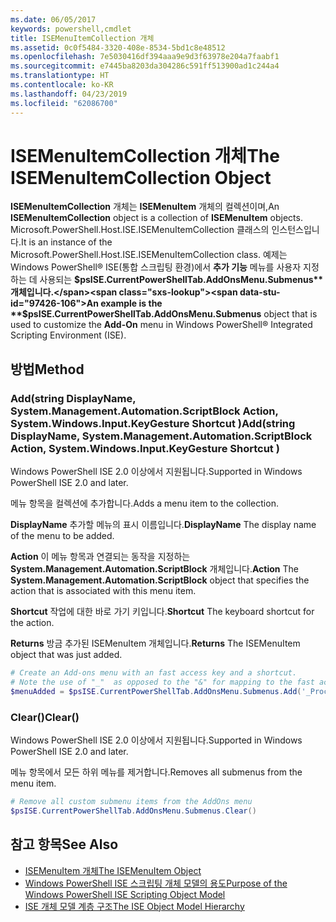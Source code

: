 ```yaml
---
ms.date: 06/05/2017
keywords: powershell,cmdlet
title: ISEMenuItemCollection 개체
ms.assetid: 0c0f5484-3320-408e-8534-5bd1c8e48512
ms.openlocfilehash: 7e5030416df394aaa9e9d3f63978e204a7faabf1
ms.sourcegitcommit: e7445ba8203da304286c591ff513900ad1c244a4
ms.translationtype: HT
ms.contentlocale: ko-KR
ms.lasthandoff: 04/23/2019
ms.locfileid: "62086700"
---
```

# <a name="the-isemenuitemcollection-object"></a><span data-ttu-id="97426-103">ISEMenuItemCollection 개체</span><span class="sxs-lookup"><span data-stu-id="97426-103">The ISEMenuItemCollection Object</span></span>

<span data-ttu-id="97426-104">**ISEMenuItemCollection** 개체는 **ISEMenuItem** 개체의 컬렉션이며,</span><span class="sxs-lookup"><span data-stu-id="97426-104">An **ISEMenuItemCollection** object is a collection of **ISEMenuItem** objects.</span></span> <span data-ttu-id="97426-105">Microsoft.PowerShell.Host.ISE.ISEMenuItemCollection 클래스의 인스턴스입니다.</span><span class="sxs-lookup"><span data-stu-id="97426-105">It is an instance of the Microsoft.PowerShell.Host.ISE.ISEMenuItemCollection class.</span></span> <span data-ttu-id="97426-106">예제는 Windows PowerShell® ISE(통합 스크립팅 환경)에서 **추가 기능** 메뉴를 사용자 지정하는 데 사용되는 **$psISE.CurrentPowerShellTab.AddOnsMenu.Submenus** 개체입니다.</span><span class="sxs-lookup"><span data-stu-id="97426-106">An example is the **$psISE.CurrentPowerShellTab.AddOnsMenu.Submenus** object that is used to customize the **Add-On** menu in Windows PowerShell® Integrated Scripting Environment (ISE).</span></span>

## <a name="method"></a><span data-ttu-id="97426-107">방법</span><span class="sxs-lookup"><span data-stu-id="97426-107">Method</span></span>

### <a name="addstring-displayname-systemmanagementautomationscriptblock-action-systemwindowsinputkeygesture-shortcut-"></a><span data-ttu-id="97426-108">Add\(string DisplayName, System.Management.Automation.ScriptBlock Action, System.Windows.Input.KeyGesture Shortcut \)</span><span class="sxs-lookup"><span data-stu-id="97426-108">Add\(string DisplayName, System.Management.Automation.ScriptBlock Action, System.Windows.Input.KeyGesture Shortcut \)</span></span>

<span data-ttu-id="97426-109">Windows PowerShell ISE 2.0 이상에서 지원됩니다.</span><span class="sxs-lookup"><span data-stu-id="97426-109">Supported in Windows PowerShell ISE 2.0 and later.</span></span>

<span data-ttu-id="97426-110">메뉴 항목을 컬렉션에 추가합니다.</span><span class="sxs-lookup"><span data-stu-id="97426-110">Adds a menu item to the collection.</span></span>

<span data-ttu-id="97426-111">**DisplayName** 추가할 메뉴의 표시 이름입니다.</span><span class="sxs-lookup"><span data-stu-id="97426-111">**DisplayName** The display name of the menu to be added.</span></span>

<span data-ttu-id="97426-112">**Action** 이 메뉴 항목과 연결되는 동작을 지정하는 **System.Management.Automation.ScriptBlock** 개체입니다.</span><span class="sxs-lookup"><span data-stu-id="97426-112">**Action** The **System.Management.Automation.ScriptBlock** object that specifies the action that is associated with this menu item.</span></span>

<span data-ttu-id="97426-113">**Shortcut** 작업에 대한 바로 가기 키입니다.</span><span class="sxs-lookup"><span data-stu-id="97426-113">**Shortcut** The keyboard shortcut for the action.</span></span>

<span data-ttu-id="97426-114">**Returns** 방금 추가된 ISEMenuItem 개체입니다.</span><span class="sxs-lookup"><span data-stu-id="97426-114">**Returns** The ISEMenuItem object that was just added.</span></span>

```powershell
# Create an Add-ons menu with an fast access key and a shortcut.
# Note the use of "_"  as opposed to the "&" for mapping to the fast access key letter for the menu item.
$menuAdded = $psISE.CurrentPowerShellTab.AddOnsMenu.Submenus.Add('_Process', {Get-Process}, 'Alt+P')
```

### <a name="clear"></a><span data-ttu-id="97426-115">Clear\(\)</span><span class="sxs-lookup"><span data-stu-id="97426-115">Clear\(\)</span></span>

<span data-ttu-id="97426-116">Windows PowerShell ISE 2.0 이상에서 지원됩니다.</span><span class="sxs-lookup"><span data-stu-id="97426-116">Supported in Windows PowerShell ISE 2.0 and later.</span></span>

<span data-ttu-id="97426-117">메뉴 항목에서 모든 하위 메뉴를 제거합니다.</span><span class="sxs-lookup"><span data-stu-id="97426-117">Removes all submenus from the menu item.</span></span>

```powershell
# Remove all custom submenu items from the AddOns menu
$psISE.CurrentPowerShellTab.AddOnsMenu.Submenus.Clear()
```

## <a name="see-also"></a><span data-ttu-id="97426-118">참고 항목</span><span class="sxs-lookup"><span data-stu-id="97426-118">See Also</span></span>

- [<span data-ttu-id="97426-119">ISEMenuItem 개체</span><span class="sxs-lookup"><span data-stu-id="97426-119">The ISEMenuItem Object</span></span>](The-ISEMenuItem-Object.md)
- [<span data-ttu-id="97426-120">Windows PowerShell ISE 스크립팅 개체 모델의 용도</span><span class="sxs-lookup"><span data-stu-id="97426-120">Purpose of the Windows PowerShell ISE Scripting Object Model</span></span>](Purpose-of-the-Windows-PowerShell-ISE-Scripting-Object-Model.md)
- [<span data-ttu-id="97426-121">ISE 개체 모델 계층 구조</span><span class="sxs-lookup"><span data-stu-id="97426-121">The ISE Object Model Hierarchy</span></span>](The-ISE-Object-Model-Hierarchy.md)